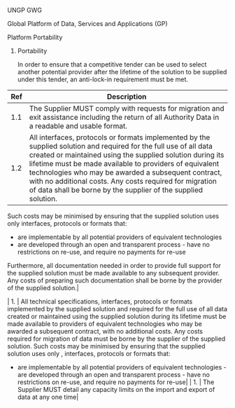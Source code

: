 UNGP GWG

Global Platform of Data, Services and Applications (GP)

Platform Portability

<span id="_Toc161554479" class="anchor"><span id="_Toc187050275" class="anchor"></span></span>

1.  <span id="_Toc405473558" class="anchor"></span>Portability

    In order to ensure that a competitive tender can be used to select another potential provider after the lifetime of the solution to be supplied under this tender, an anti-lock-in requirement must be met.

| Ref  | Description|
|------|-------------------------------------------------------------------------------------------------------------------------------------------------------------------------------------------------------------------------------------------------------------------------------------------------------------------------------------------------------------------------------------------------------------------------------------------------------------------------------------------------------------------------------------------------------------------------------|
| 1.1   | The Supplier MUST comply with requests for migration and exit assistance including the return of all Authority Data in a readable and usable format.|
| 1.2   | All interfaces, protocols or formats implemented by the supplied solution and required for the full use of all data created or maintained using the supplied solution during its lifetime must be made available to providers of equivalent technologies who may be awarded a subsequent contract, with no additional costs. Any costs required for migration of data shall be borne by the supplier of the supplied solution.

Such costs may be minimised by ensuring that the supplied solution uses only interfaces, protocols or formats that:               
  -   are implementable by all potential providers of equivalent technologies                              
  -   are developed through an open and transparent process                                                                           -   have no restrictions on re-use, and require no payments for re-use
  
Furthermore, all documentation needed in order to provide full support for the supplied solution must be made available to any subsequent provider. Any costs of preparing such documentation shall be borne by the provider of the supplied solution.|

| 1.   | All technical specifications, interfaces, protocols or formats implemented by the supplied solution and required for the full use of all data created or maintained using the supplied solution during its lifetime must be made available to providers of equivalent technologies who may be awarded a subsequent contract, with no additional costs. Any costs required for migration of data must be borne by the supplier of the supplied solution. Such costs may be minimised by ensuring that the supplied solution uses only , interfaces, protocols or formats that: 
-   are implementable by all potential providers of equivalent technologies                                                         -   are developed through an open and transparent process                                                                           -   have no restrictions on re-use, and require no payments for re-use|
| 1.   | The Supplier MUST detail any capacity limits on the import and export of data at any one time|
